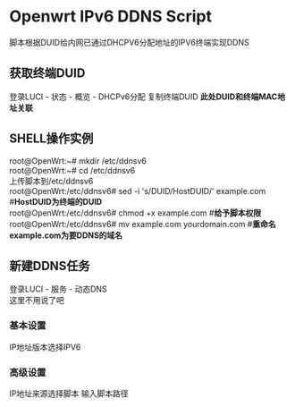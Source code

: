 # Openwrt IPv6 DDNS Script
脚本根据DUID给内网已通过DHCPV6分配地址的IPV6终端实现DDNS
## 获取终端DUID  
登录LUCI - 状态 - 概览 - DHCPv6分配 复制终端DUID **此处DUID和终端MAC地址关联**
## SHELL操作实例  
root@OpenWrt:~\# mkdir /etc/ddnsv6  
root@OpenWrt:~\# cd /etc/ddnsv6  
上传脚本到/etc/ddnsv6   
root@OpenWrt:/etc/ddnsv6\# sed -i 's/DUID/HostDUID/' example.com  \#**HostDUID为终端的DUID**   
root@OpenWrt:/etc/ddnsv6\# chmod +x example.com \#**给予脚本权限**  
root@OpenWrt:/etc/ddnsv6\# mv example.com yourdomain.com \#**重命名example.com为要DDNS的域名** 
## 新建DDNS任务
登录LUCI - 服务 - 动态DNS  
这里不用说了吧
### 基本设置
IP地址版本选择IPV6  
### 高级设置
IP地址来源选择脚本
输入脚本路径
